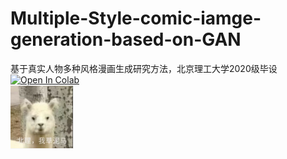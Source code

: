 # Multiple-Style-comic-iamge-generation-based-on-GAN
基于真实人物多种风格漫画生成研究方法，北京理工大学2020级毕设
<a target="_blank" href="https://colab.research.google.com/github/Tarbris/Multiple-Style-comic-iamge-generation-based-on-GAN/blob/main/stylize.ipynb">
  <img src="https://colab.research.google.com/assets/colab-badge.svg" alt="Open In Colab"/>
</a>  
![image](https://github.com/Tarbris/Multiple-Style-comic-iamge-generation-based-on-GAN/blob/main/1733258587142.png)
